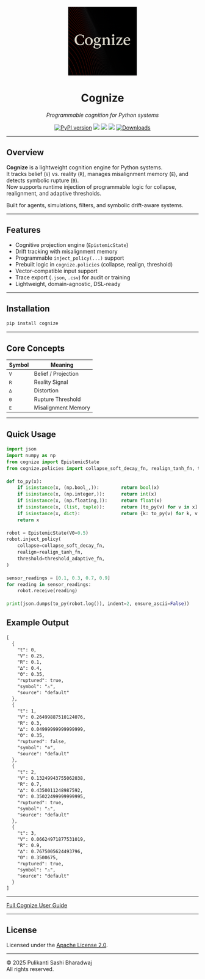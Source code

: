 <p align="center">
  <img src="https://raw.githubusercontent.com/heraclitus0/cognize/main/assets/logo.png" width="180"/>
</p>

<h1 align="center">Cognize</h1>
<p align="center"><em>Programmable cognition for Python systems</em></p>

<p align="center">
  <a href="https://pypi.org/project/cognize"><img src="https://img.shields.io/pypi/v/cognize?color=blue&label=version" alt="PyPI version"></a>
  <img src="https://img.shields.io/badge/python-3.8+-blue">
  <img src="https://img.shields.io/badge/status-beta-orange">
  <img src="https://img.shields.io/badge/license-Apache%202.0-blue">
  <a href="https://pepy.tech/project/cognize"><img src="https://static.pepy.tech/badge/cognize" alt="Downloads"></a>
</p>


---

## Overview

**Cognize** is a lightweight cognition engine for Python systems.  
It tracks belief (`V`) vs. reality (`R`), manages misalignment memory (`E`), and detects symbolic rupture (`Θ`).  
Now supports runtime injection of programmable logic for collapse, realignment, and adaptive thresholds.

Built for agents, simulations, filters, and symbolic drift-aware systems.

---

## Features

- Cognitive projection engine (`EpistemicState`)
- Drift tracking with misalignment memory
- Programmable `inject_policy(...)` support
- Prebuilt logic in `cognize.policies` (collapse, realign, threshold)
- Vector-compatible input support
- Trace export (`.json`, `.csv`) for audit or training
- Lightweight, domain-agnostic, DSL-ready

---

## Installation

```bash
pip install cognize
```

---

## Core Concepts

| Symbol | Meaning             |
|--------|---------------------|
| `V`    | Belief / Projection |
| `R`    | Reality Signal      |
| `∆`    | Distortion          |
| `Θ`    | Rupture Threshold   |
| `E`    | Misalignment Memory |

---

## Quick Usage

```python
import json
import numpy as np
from cognize import EpistemicState
from cognize.policies import collapse_soft_decay_fn, realign_tanh_fn, threshold_adaptive_fn

def to_py(x):
    if isinstance(x, (np.bool_,)):        return bool(x)
    if isinstance(x, (np.integer,)):      return int(x)
    if isinstance(x, (np.floating,)):     return float(x)
    if isinstance(x, (list, tuple)):      return [to_py(v) for v in x]
    if isinstance(x, dict):               return {k: to_py(v) for k, v in x.items()}
    return x

robot = EpistemicState(V0=0.5)
robot.inject_policy(
    collapse=collapse_soft_decay_fn,
    realign=realign_tanh_fn,
    threshold=threshold_adaptive_fn,
)

sensor_readings = [0.1, 0.3, 0.7, 0.9]
for reading in sensor_readings:
    robot.receive(reading)

print(json.dumps(to_py(robot.log()), indent=2, ensure_ascii=False))

```


## Example Output

```jason
[
  {
    "t": 0,
    "V": 0.25,
    "R": 0.1,
    "∆": 0.4,
    "Θ": 0.35,
    "ruptured": true,
    "symbol": "⚠",
    "source": "default"
  },
  {
    "t": 1,
    "V": 0.26499887510124076,
    "R": 0.3,
    "∆": 0.04999999999999999,
    "Θ": 0.35,
    "ruptured": false,
    "symbol": "⊙",
    "source": "default"
  },
  {
    "t": 2,
    "V": 0.13249943755062038,
    "R": 0.7,
    "∆": 0.4350011248987592,
    "Θ": 0.35022499999999995,
    "ruptured": true,
    "symbol": "⚠",
    "source": "default"
  },
  {
    "t": 3,
    "V": 0.06624971877531019,
    "R": 0.9,
    "∆": 0.7675005624493796,
    "Θ": 0.3500675,
    "ruptured": true,
    "symbol": "⚠",
    "source": "default"
  }
]
```



---

[Full Cognize User Guide](https://github.com/heraclitus0/cognize/blob/main/docs/USER_GUIDE.md)

---

## License

Licensed under the [Apache License 2.0](https://www.apache.org/licenses/LICENSE-2.0).

---

© 2025 Pulikanti Sashi Bharadwaj  
All rights reserved.
